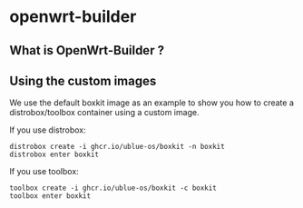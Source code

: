 # openwrt-builder

## What is OpenWrt-Builder ?

## Using the custom images

We use the default boxkit image as an example to show you how to create a distrobox/toolbox container using a custom image.

If you use distrobox:

    distrobox create -i ghcr.io/ublue-os/boxkit -n boxkit
    distrobox enter boxkit
    
If you use toolbox:

    toolbox create -i ghcr.io/ublue-os/boxkit -c boxkit
    toolbox enter boxkit
